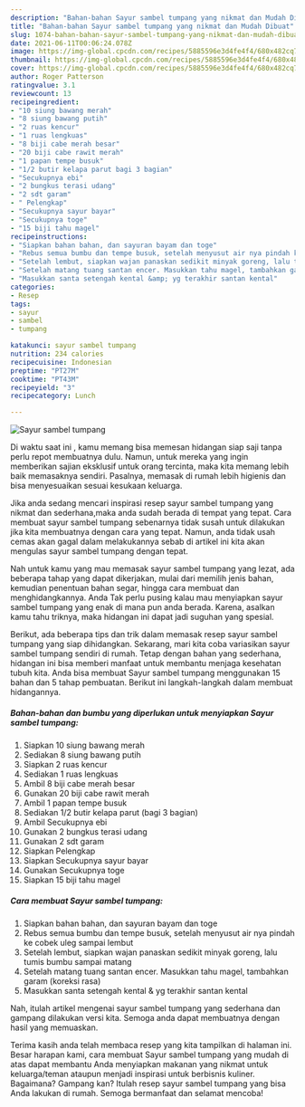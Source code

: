 ```yaml
---
description: "Bahan-bahan Sayur sambel tumpang yang nikmat dan Mudah Dibuat"
title: "Bahan-bahan Sayur sambel tumpang yang nikmat dan Mudah Dibuat"
slug: 1074-bahan-bahan-sayur-sambel-tumpang-yang-nikmat-dan-mudah-dibuat
date: 2021-06-11T00:06:24.078Z
image: https://img-global.cpcdn.com/recipes/5885596e3d4fe4f4/680x482cq70/sayur-sambel-tumpang-foto-resep-utama.jpg
thumbnail: https://img-global.cpcdn.com/recipes/5885596e3d4fe4f4/680x482cq70/sayur-sambel-tumpang-foto-resep-utama.jpg
cover: https://img-global.cpcdn.com/recipes/5885596e3d4fe4f4/680x482cq70/sayur-sambel-tumpang-foto-resep-utama.jpg
author: Roger Patterson
ratingvalue: 3.1
reviewcount: 13
recipeingredient:
- "10 siung bawang merah"
- "8 siung bawang putih"
- "2 ruas kencur"
- "1 ruas lengkuas"
- "8 biji cabe merah besar"
- "20 biji cabe rawit merah"
- "1 papan tempe busuk"
- "1/2 butir kelapa parut bagi 3 bagian"
- "Secukupnya ebi"
- "2 bungkus terasi udang"
- "2 sdt garam"
- " Pelengkap"
- "Secukupnya sayur bayar"
- "Secukupnya toge"
- "15 biji tahu magel"
recipeinstructions:
- "Siapkan bahan bahan, dan sayuran bayam dan toge"
- "Rebus semua bumbu dan tempe busuk, setelah menyusut air nya pindah ke cobek uleg sampai lembut"
- "Setelah lembut, siapkan wajan panaskan sedikit minyak goreng, lalu tumis bumbu sampai matang"
- "Setelah matang tuang santan encer. Masukkan tahu magel, tambahkan garam (koreksi rasa)"
- "Masukkan santa setengah kental &amp; yg terakhir santan kental"
categories:
- Resep
tags:
- sayur
- sambel
- tumpang

katakunci: sayur sambel tumpang 
nutrition: 234 calories
recipecuisine: Indonesian
preptime: "PT27M"
cooktime: "PT43M"
recipeyield: "3"
recipecategory: Lunch

---
```



![Sayur sambel tumpang](https://img-global.cpcdn.com/recipes/5885596e3d4fe4f4/680x482cq70/sayur-sambel-tumpang-foto-resep-utama.jpg)

Di waktu  saat ini , kamu memang bisa memesan hidangan siap saji tanpa perlu repot membuatnya dulu. Namun, untuk mereka yang ingin memberikan sajian eksklusif untuk orang tercinta, maka kita memang lebih baik memasaknya sendiri. Pasalnya, memasak di rumah lebih higienis dan bisa menyesuaikan sesuai kesukaan keluarga.

Jika anda sedang mencari inspirasi resep sayur sambel tumpang yang nikmat dan sederhana,maka anda sudah berada di tempat yang tepat. Cara membuat sayur sambel tumpang  sebenarnya tidak susah untuk dilakukan jika kita membuatnya dengan cara yang tepat. Namun, anda tidak usah cemas akan gagal dalam melakukannya 
sebab di artikel ini kita akan mengulas sayur sambel tumpang dengan tepat.  



Nah untuk kamu yang mau memasak sayur sambel tumpang yang lezat, ada beberapa tahap yang dapat dikerjakan, mulai dari memilih jenis bahan, kemudian penentuan bahan segar, hingga cara membuat dan menghidangkannya. Anda Tak perlu pusing kalau mau menyiapkan sayur sambel tumpang yang enak di mana pun anda berada. Karena, asalkan kamu  tahu triknya, maka hidangan ini dapat jadi suguhan yang spesial.

Berikut, ada beberapa tips dan trik dalam memasak resep sayur sambel tumpang yang siap dihidangkan. Sekarang, mari kita coba variasikan sayur sambel tumpang sendiri di rumah. Tetap dengan bahan yang sederhana, hidangan ini bisa memberi manfaat untuk membantu menjaga kesehatan tubuh kita. Anda bisa membuat Sayur sambel tumpang menggunakan 15 bahan dan 5 tahap pembuatan. Berikut ini langkah-langkah dalam membuat hidangannya.

<!--inarticleads1-->

##### Bahan-bahan dan bumbu yang diperlukan untuk menyiapkan Sayur sambel tumpang:

1. Siapkan 10 siung bawang merah
1. Sediakan 8 siung bawang putih
1. Siapkan 2 ruas kencur
1. Sediakan 1 ruas lengkuas
1. Ambil 8 biji cabe merah besar
1. Gunakan 20 biji cabe rawit merah
1. Ambil 1 papan tempe busuk
1. Sediakan 1/2 butir kelapa parut (bagi 3 bagian)
1. Ambil Secukupnya ebi
1. Gunakan 2 bungkus terasi udang
1. Gunakan 2 sdt garam
1. Siapkan  Pelengkap
1. Siapkan Secukupnya sayur bayar
1. Gunakan Secukupnya toge
1. Siapkan 15 biji tahu magel




<!--inarticleads2-->

##### Cara membuat Sayur sambel tumpang:

1. Siapkan bahan bahan, dan sayuran bayam dan toge
1. Rebus semua bumbu dan tempe busuk, setelah menyusut air nya pindah ke cobek uleg sampai lembut
1. Setelah lembut, siapkan wajan panaskan sedikit minyak goreng, lalu tumis bumbu sampai matang
1. Setelah matang tuang santan encer. Masukkan tahu magel, tambahkan garam (koreksi rasa)
1. Masukkan santa setengah kental &amp; yg terakhir santan kental




Nah, itulah artikel mengenai  sayur sambel tumpang  yang sederhana dan gampang dilakukan versi kita. Semoga anda dapat membuatnya dengan hasil yang memuaskan. 

Terima kasih anda telah membaca resep yang kita tampilkan di halaman ini. Besar harapan kami, cara membuat  Sayur sambel tumpang yang mudah di atas dapat membantu Anda menyiapkan makanan yang nikmat untuk keluarga/teman ataupun menjadi inspirasi untuk berbisnis kuliner. Bagaimana? Gampang kan? Itulah resep sayur sambel tumpang yang bisa Anda lakukan di rumah. Semoga bermanfaat dan selamat mencoba!


